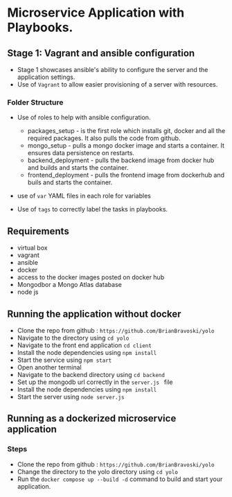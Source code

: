 #  Microservice Application with Playbooks.

## Stage 1: Vagrant and ansible configuration

- Stage 1 showcases ansible's ability to configure the server and the application settings.
- Use of `Vagrant` to allow easier provisioning of a server with resources.

### Folder Structure

- Use of roles to help with ansible configuration.
    - packages_setup - is the first role which installs git, docker and all the required packages. It also pulls the code from github.
    - mongo_setup - pulls a mongo docker image and starts a container. It ensures data persistence on restarts.
    - backend_deployment - pulls the backend image from docker hub and builds and starts the container.
    - frontend_deployment - pulls the frontend image from dockerhub and buils and starts the container.

- use of `var` YAML files in each role for variables
- Use of `tags` to correctly label the tasks in playbooks.
 
## Requirements
- virtual box
- vagrant
- ansible
- docker
- access to the docker images posted on docker hub
- Mongodbor a Mongo Atlas database 
- node js


## Running the application without docker
- Clone the repo from github : `https://github.com/BrianBravoski/yolo`
- Navigate to the directory using `cd yolo`
- Navigate to the front end application `cd client`
- Install the node dependencies  using `npm install`
- Start the service using `npm start`
- Open another terminal
- Navigate to the backend directory using `cd backend`
- Set up the mongodb url correctly in the `server.js ` file
- Install the node dependencies using `npm install`
- Start the server using `node server.js`

## Running as a dockerized microservice application

### Steps

- Clone the repo from github : `https://github.com/BrianBravoski/yolo`
- Change the directory to the yolo directory using `cd yolo`
- Run the `docker compose up --build -d` command to build and start your application.



